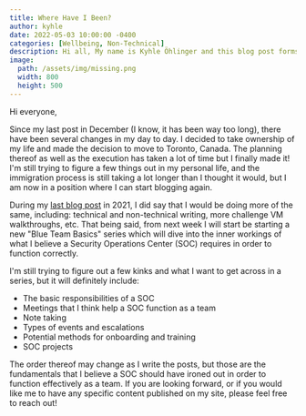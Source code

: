 ```yaml
---
title: Where Have I Been?
author: kyhle
date: 2022-05-03 10:00:00 -0400
categories: [Wellbeing, Non-Technical]
description: Hi all, My name is Kyhle Öhlinger and this blog post forms part of my personal blog. If you enjoy any of the posts, feel free to reach out and let me know :) 
image:
  path: /assets/img/missing.png
  width: 800
  height: 500
---
```


Hi everyone,

Since my last post in December (I know, it has been way too long), there have been several changes in my day to day. I decided to take ownership of my life and made the decision to move to Toronto, Canada. The planning thereof as well as the execution has taken a lot of time but I finally made it! I'm still trying to figure a few things out in my personal life, and the immigration process is still taking a lot longer than I thought it would, but I am now in a position where I can start blogging again.

During my [last blog post](https://ohlinger.co/a-year-in-review-2021/) in 2021, I did say that I would be doing more of the same, including: technical and non-technical writing, more challenge VM walkthroughs, etc. That being said, from next week I will start be starting a new "Blue Team Basics" series which will dive into the inner workings of what I believe a Security Operations Center (SOC) requires in order to function correctly. 

I'm still trying to figure out a few kinks and what I want to get across in a series, but it will definitely include:
* The basic responsibilities of a SOC
* Meetings that I think help a SOC function as a team
* Note taking
* Types of events and escalations
* Potential methods for onboarding and training
* SOC projects

The order thereof may change as I write the posts, but those are the fundamentals that I believe a SOC should have ironed out in order to function effectively as a team. If you are looking forward, or if you would like me to have any specific content published on my site, please feel free to reach out!